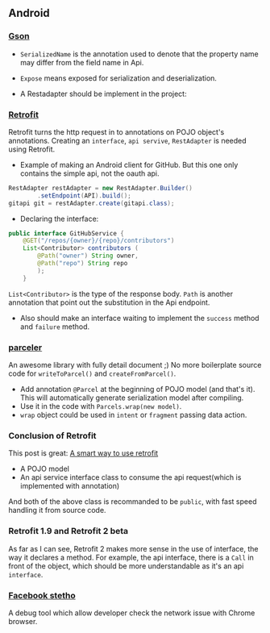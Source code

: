 ## Android
### [Gson](http://kylewbanks.com/blog/Tutorial-Android-Parsing-JSON-with-GSON)
- `SerializedName` is the annotation used to denote that the property name may differ from the field name in Api.
- `Expose` means exposed for serialization and deserialization.
 
- A Restadapter should be implement in the project:

### [Retrofit](https://github.com/bboyfeiyu/android-tech-frontier/tree/master/issue-7/Retrofit%E5%BC%80%E5%8F%91%E6%8C%87%E5%8D%97)
Retrofit turns the http request in to annotations on POJO object's annotations. Creating an `interface`, `api servive`, `RestAdapter` is needed using Retrofit.

- Example of making an Android client for GitHub. But this one only contains the simple api, not the oauth api.

```Java
RestAdapter restAdapter = new RestAdapter.Builder()
        .setEndpoint(API).build();
gitapi git = restAdapter.create(gitapi.class);

```
- Declaring the interface:
```Java
public interface GitHubService {
    @GET("/repos/{owner}/{repo}/contributors")
    List<Contributor> contributors (
        @Path("owner") String owner,
        @Path("repo") String repo
        );
    }
```
`List<Contributor>` is the type of the response body. `Path` is another annotation that point out the substitution in the Api endpoint.

- Also should make an interface waiting to implement the `success` method and `failure` method.

### [parceler](http://parceler.org/)
An awesome library with fully detail document ;) No more boilerplate source code for `writeToParcel()` and `createFromParcel()`.
- Add annotation `@Parcel` at the beginning of POJO model (and that's it). This will automatically generate serialization model after compiling.
- Use it in the code with `Parcels.wrap(new model)`.
- `wrap` object could be used in `intent` or `fragment` passing data action.


### Conclusion of Retrofit
This post is great: [A smart way to use retrofit](http://blog.robinchutaux.com/blog/a-smart-way-to-use-retrofit/)

- A POJO model
- An api service interface class to consume the api request(which is implemented with annotation)

And both of the above class is recommanded to be `public`, with fast speed handling it from source code.

### Retrofit 1.9 and Retrofit 2 beta
As far as I can see, Retrofit 2 makes more sense in the use of interface, the way it declares a method. For example, the api interface, there is a `Call` in front of the object, which should be more understandable as it's an api `interface`.

### [Facebook stetho](http://facebook.github.io/stetho/)
A debug tool which allow developer check the network issue with Chrome browser.
